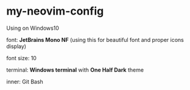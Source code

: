 # my-neovim-config

Using on Windows10

font: **JetBrains Mono NF** (using this for beautiful font and proper icons
display)

font size: 10

terminal: **Windows terminal** with **One Half Dark** theme

inner: Git Bash
